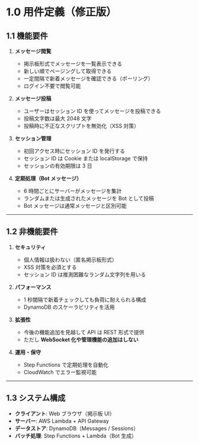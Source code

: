 # 1.0 用件定義（修正版）

## 1.1 機能要件

1. **メッセージ閲覧**

   - 掲示板形式でメッセージを一覧表示できる
   - 新しい順でページングして取得できる
   - 一定間隔で新着メッセージを確認できる（ポーリング）
   - ログイン不要で閲覧可能

2. **メッセージ投稿**

   - ユーザーはセッション ID を使ってメッセージを投稿できる
   - 投稿文字数は最大 2048 文字
   - 投稿時に不正なスクリプトを無効化（XSS 対策）

3. **セッション管理**

   - 初回アクセス時にセッション ID を発行する
   - セッション ID は Cookie または localStorage で保持
   - セッションの有効期限は 3 日

4. **定期処理（Bot メッセージ）**
   - 6 時間ごとにサーバーがメッセージを集計
   - ランダムまたは生成されたメッセージを Bot として投稿
   - Bot メッセージは通常メッセージと区別可能

---

## 1.2 非機能要件

1. **セキュリティ**

   - 個人情報は扱わない（匿名掲示板形式）
   - XSS 対策を必須とする
   - セッション ID は推測困難なランダム文字列を用いる

2. **パフォーマンス**

   - 1 秒間隔で新着チェックしても負荷に耐えられる構成
   - DynamoDB のスケーラビリティを活用

3. **拡張性**

   - 今後の機能追加を見越して API は REST 形式で提供
   - ただし **WebSocket 化や管理機能の追加はしない**

4. **運用・保守**
   - Step Functions で定期処理を自動化
   - CloudWatch でエラー監視可能

---

## 1.3 システム構成

- **クライアント**: Web ブラウザ（掲示板 UI）
- **サーバー**: AWS Lambda + API Gateway
- **データストア**: DynamoDB（Messages / Sessions）
- **バッチ処理**: Step Functions + Lambda（Bot 生成）
